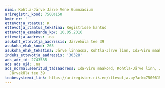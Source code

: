 ```yaml
---
nimi: Kohtla-Järve Järve Vene Gümnaasium
ariregistri_kood: 75006150
kmkr_nr: ''
ettevotja_staatus: R
ettevotja_staatus_tekstina: Registrisse kantud
ettevotja_esmakande_kpv: 10.05.2016
ettevotja_aadress: .na
asukoht_ettevotja_aadressis: Järveküla tee 39
asukoha_ehak_kood: 265
asukoha_ehak_tekstina: Järve linnaosa, Kohtla-Järve linn, Ida-Viru maakond
indeks_ettevotja_aadressis: '30328'
ads_adr_id: 2743585
ads_ads_oid: .na
ads_normaliseeritud_taisaadress: Ida-Viru maakond, Kohtla-Järve linn, Järve linnaosa,
  Järveküla tee 39
teabesysteemi_link: https://ariregister.rik.ee/ettevotja.py?ark=75006150&ref=rekvisiidid
---
```

